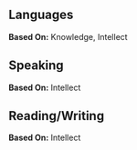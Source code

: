 Languages
---------

__Based On:__ <span title='Adventure & Space'>Knowledge</span>, <span title='Fantasy'>Intellect</span>

Speaking
--------

__Based On:__ <span title='Fantasy'>Intellect</span>

Reading/Writing
---------------

__Based On:__ <span title='Fantasy'>Intellect</span>
